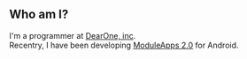 ## Who am I?
I'm a programmer at [DearOne, inc](https://www.dearone.io/).  
Recentry, I have been developing [ModuleApps 2.0](https://moduleapps.com/) for Android.

